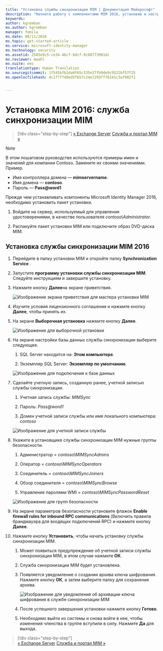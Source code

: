 ```yaml
---
title: "Установка службы синхронизации MIM | Документация Майкрософт"
description: "Начните работу с компонентами MIM 2016, установив и настроив службу синхронизации."
keywords: 
author: kgremban
ms.author: kgremban
manager: femila
ms.date: 08/11/2016
ms.topic: get-started-article
ms.service: microsoft-identity-manager
ms.technology: security
ms.assetid: 2585e9c5-ce34-46c7-bdcf-8c08773901dc
ms.reviewer: mwahl
ms.suite: ems
translationtype: Human Translation
ms.sourcegitcommit: 1f545bfb2da0f65c335e37fb9de9c9522bf57f25
ms.openlocfilehash: dc1f7ff40ed5f657c24e7293ff76241c3a7082f1


---
```


# <a name="install-mim-2016-mim-synchronization-service"></a>Установка MIM 2016: служба синхронизации MIM

>[!div class="step-by-step"]
[« Exchange Server](prepare-server-exchange.md)
[Служба и портал MIM »](install-mim-service-portal.md)

> [!NOTE]
> В этом пошаговом руководстве используются примеры имен и значений для компании Contoso. Замените их своими значениями. Пример.
> - Имя контроллера домена — **mimservername**.
> - Имя домена — **contoso**.
> - Пароль — **Pass@word1**

Прежде чем устанавливать компоненты Microsoft Identity Manager 2016, необходимо установить пакет установки.

1. Войдите на сервер, используемый для управления удостоверениями, в качестве пользователя *contoso\Administrator*.

2. Распакуйте пакет установки MIM или подключите образ DVD-диска MIM.

## <a name="install-mim-2016-synchronization-service"></a>Установка службы синхронизации MIM 2016

1. Перейдите в папку установки MIM и откройте папку **Synchronization Service** .

2. Запустите **программу установки службы синхронизации MIM**. Следуйте инструкциям и завершите установку.

3. Нажмите кнопку **Далее**на экране приветствия.

    ![Изображение экрана приветствия для мастера установки MIM](media/MIM-Install1.png)

4. Изучите условия лицензионного соглашения и нажмите кнопку **Далее**, чтобы принять их.

5. На экране **Выборочная установка** нажмите кнопку **Далее**.

    ![Изображение для выборочной установки](media/MIM-Install2.png)

6.  На экране настройки базы данных службы синхронизации выберите следующее.

    1.  SQL Server находится на: **Этом компьютере**.

    2.  Экземпляр SQL Server: **Экземпляр по умолчанию**.

    ![Изображение для подключения к базе данных](media/MIM-Install3.png)

7.  Сделайте учетную запись, созданную ранее, учетной записью службы синхронизации.

    1.  Учетная запись службы: *MIMSync*

    2.  Пароль: *Pass@word1*

    3.  Домен учетной записи службы или имя локального компьютера: *contoso*

    ![Изображение для учетной записи службы](media/MIM-Install4.png)

8.  Укажите в установщике службы синхронизации MIM нужные группы безопасности.

    1. Администратор = *contoso\MIMSyncAdmins*

    2. Оператор = *contoso\MIMSyncOperators*

    3. Соединитель = *contoso\MIMSyncJoiners*

    4. Обзор соединителя = *contoso\MIMSyncBrowse*

    5. Управление паролями WMI = *contoso\MIMSyncPasswordReset*

    ![Изображение для групп безопасности](media/MIM-Install5.png)

9. На экране параметров безопасности установите флажок **Enable firewall rules for inbound RPC communications** (Включить правила брандмауэра для входящих подключений RPC) и нажмите кнопку **Далее**.

10. Нажмите кнопку **Установить**, чтобы начать установку службы синхронизации MIM.

    1. Может появиться предупреждение об учетной записи службы синхронизации MIM, в этом случае нажмите **ОК**.

    2. Служба синхронизации MIM будет установлена.

    3. Появляется уведомление о создании архива ключа шифрования. Нажмите кнопку **OК**, а затем выберите папку для сохранения архива.

        ![Изображение для уведомления об архивации ключа шифрования в службе синхронизации MIM](media/MIM-Install7.png)

    4. После успешного завершения установки нажмите кнопку **Готово**.

    5. Необходимо выйти из системы и снова войти в нее, чтобы изменения членства в группе вступили в силу. Нажмите **Да** для выхода.

>[!div class="step-by-step"]  
[« Exchange Server](prepare-server-exchange.md)
[Служба и портал MIM »](install-mim-service-portal.md)



<!--HONumber=Nov16_HO2-->


